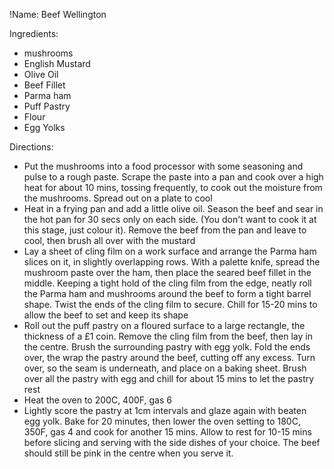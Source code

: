 !Name: Beef Wellington

Ingredients:
- mushrooms
- English Mustard
- Olive Oil
- Beef Fillet
- Parma ham
- Puff Pastry
- Flour
- Egg Yolks

Directions:
- Put the mushrooms into a food processor with some seasoning and pulse to a rough paste. Scrape the paste into a pan and cook over a high heat for about 10 mins, tossing frequently, to cook out the moisture from the mushrooms. Spread out on a plate to cool
- Heat in a frying pan and add a little olive oil. Season the beef and sear in the hot pan for 30 secs only on each side. (You don't want to cook it at this stage, just colour it). Remove the beef from the pan and leave to cool, then brush all over with the mustard
- Lay a sheet of cling film on a work surface and arrange the Parma ham slices on it, in slightly overlapping rows. With a palette knife, spread the mushroom paste over the ham, then place the seared beef fillet in the middle. Keeping a tight hold of the cling film from the edge, neatly roll the Parma ham and mushrooms around the beef to form a tight barrel shape. Twist the ends of the cling film to secure. Chill for 15-20 mins to allow the beef to set and keep its shape
- Roll out the puff pastry on a floured surface to a large rectangle, the thickness of a £1 coin. Remove the cling film from the beef, then lay in the centre. Brush the surrounding pastry with egg yolk. Fold the ends over, the wrap the pastry around the beef, cutting off any excess. Turn over, so the seam is underneath, and place on a baking sheet. Brush over all the pastry with egg and chill for about 15 mins to let the pastry rest
- Heat the oven to 200C, 400F, gas 6
- Lightly score the pastry at 1cm intervals and glaze again with beaten egg yolk. Bake for 20 minutes, then lower the oven setting to 180C, 350F, gas 4 and cook for another 15 mins. Allow to rest for 10-15 mins before slicing and serving with the side dishes of your choice. The beef should still be pink in the centre when you serve it.
